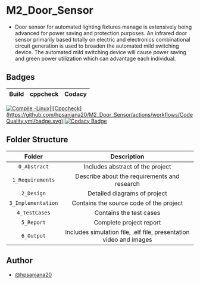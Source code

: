 # M2_Door_Sensor
* Door sensor for automated lighting fixtures manage is extensively being advanced for power saving and protection purposes. An infrared door sensor primarily based totally on electric and electronics combinational circuit generation is used to broaden the automated mild switching device. The automated mild switching device will cause power saving and green power utilization which can advantage each individual.


## Badges
 
|Build|cppcheck|Codacy|
|:--:|:--:|:--:|

[![Compile -Linux](https://github.com/hpsanjana20/M2_Door_Sensor/actions/workflows/c-cpp.yml/badge.svg)](https://github.com/hpsanjana20/M2_Door_Sensor/actions/workflows/c-cpp.yml)|[![Cppcheck]
(https://github.com/hpsanjana20/M2_Door_Sensor/actions/workflows/CodeQuality.yml/badge.svg)](https://github.com/hpsanjana20/M2_Door_Sensor/actions/workflows/CodeQuality.yml)|[![Codacy Badge](https://app.codacy.com/project/badge/Grade/fc904f9676ad4e4aa62e23f616cf3789)](https://www.codacy.com/gh/hpsanjana20/M2_Door_Sensor/dashboard?utm_source=github.com&amp;utm_medium=referral&amp;utm_content=hpsanjana20/M2_Door_Sensor&amp;utm_campaign=Badge_Grade)


## Folder Structure
|Folder|Description|
|:--:|:--:|
|`0_Abstract`| Includes abstract of the project|
|`1_Requirements`| Describe about the requirements and research|
|`2_Design`| Detailed diagrams of project|
|`3_Implementation`| Contains the source code of the project|
|`4_TestCases`| Contains the test cases|
|`5_Report`| Complete project report|
|`6_Output`| Includes simulation file, .elf file, presentation video and images|


## Author
- [@hpsanjana20](https://github.com/hpsanjana20)
